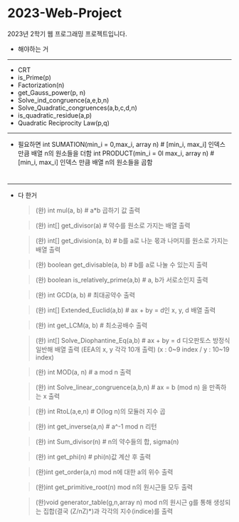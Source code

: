 # 2023-Web-Project
2023년 2학기 웹 프로그래밍 프로젝트입니다.

* 해야하는 거
- - -

  * CRT   
  * is_Prime(p)   
  * Factorization(n)   
  * get_Gauss_power(p, n)   
  * Solve_ind_congruence(a,e,b,n)  
  * Solve_Quadratic_congruences(a,b,c,d,n)  
  * is_quadratic_residue(a,p)  
  * Quadratic Reciprocity Law(p,q)

- - -
* 필요하면
  int SUMATION(min_i = 0,max_i, array n) # [min_i, max_i] 인덱스 만큼 배열 n의 원소들을 더함
  int PRODUCT(min_i = 0l max_i, array n) #    [min_i, max_i] 인덱스 만큼 배열 n의 원소들을 곱함
  #

- - -
* 다 한거
  >
  > (완) int mul(a, b) # a*b 곱하기 값 출력
  
  > (완) int[] get_divisor(a) # 약수를 원소로 가지는 배열 출력
  
  > (완) int[] get_division(a, b) # b를 a로 나눈 몫과 나머지를 원소로 가지는 배열 출력
  
  > (완) boolean get_divisable(a, b) # b를 a로 나눌 수 있는지 출력
  
  > (완) boolean is_relatively_prime(a,b) # a, b가 서로소인지 출력
  
  > (완) int GCD(a, b) # 최대공약수 출력
  
  > (완) int[] Extended_Euclid(a,b) # ax + by = d인 x, y, d 배열 출력
  
  > (완) int get_LCM(a, b) # 최소공배수 출력
  
  > (완) int[] Solve_Diophantine_Eq(a,b) # ax + by = d 디오판토스 방정식 일반해 배열 출력
       (EEA의 x, y 각각 10개 출력)
       (x : 0~9 index / y : 10~19 index)
  
  > (완) int MOD(a, n) # a mod n 출력
  
  > (완) int Solve_linear_congruence(a,b,n) # ax = b (mod n) 을 만족하는 x 출력
  
  > (완) int RtoL(a,e,n) # O(log n)의 모듈러 지수 곱
  
  > (완) int get_inverse(a,n) # a^-1 mod n 리턴
  
  > (완) int Sum_divisor(n) # n의 약수들의 합, sigma(n)
  
  > (완) int get_phi(n) # phi(n)값 계산 후 출력

  > (완)int get_order(a,n) mod n에 대한 a의 위수 출력 

  > (완)int get_primitive_root(n) mod n의 원시근들 모두 출력

  > (완)void generator_table(g,n,array n) mod n의 원시근 g를 통해 생성되는 집합(결국 (Z/nZ)*)과 각각의 지수(indice)를 출력
  
